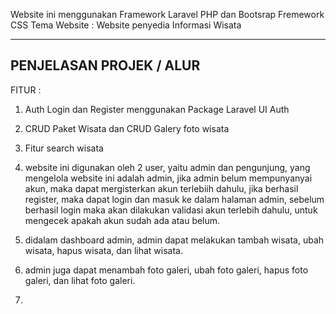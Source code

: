 
Website ini menggunakan Framework Laravel PHP dan Bootsrap Fremework CSS
Tema Website : Website penyedia Informasi Wisata 

-------------------------------------------------------------
PENJELASAN PROJEK / ALUR
-------------------------------------------------------------

FITUR :
1. Auth Login dan Register menggunakan Package Laravel UI Auth
2. CRUD Paket Wisata dan CRUD Galery foto wisata
3. Fitur search wisata


1. website ini digunakan oleh 2 user, yaitu admin dan pengunjung, yang mengelola website ini adalah admin, jika admin belum mempunyanyai akun, maka dapat mergisterkan akun terlebiih dahulu, jika berhasil register, maka dapat login dan masuk ke dalam halaman admin, sebelum berhasil login maka akan dilakukan validasi akun terlebih dahulu, untuk mengecek apakah akun sudah ada atau belum.
2. didalam dashboard admin, admin dapat melakukan tambah wisata, ubah wisata, hapus wisata, dan lihat wisata.
3. admin juga dapat menambah foto galeri, ubah foto galeri, hapus foto galeri, dan lihat foto galeri.
4. 

